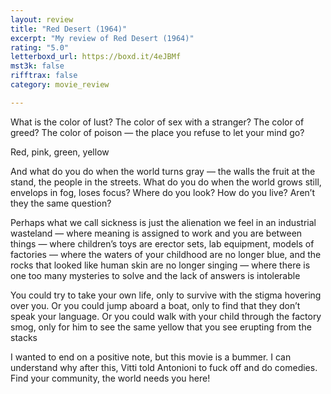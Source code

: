```yaml
---
layout: review
title: "Red Desert (1964)"
excerpt: "My review of Red Desert (1964)"
rating: "5.0"
letterboxd_url: https://boxd.it/4eJBMf
mst3k: false
rifftrax: false
category: movie_review

---
```


What is the color of lust? The color of sex with a stranger? The color of greed? The color of poison — the place you refuse to let your mind go?

Red, pink, green, yellow

And what do you do when the world turns gray — the walls the fruit at the stand, the people in the streets. What do you do when the world grows still, envelops in fog, loses focus? Where do you look? How do you live? Aren’t they the same question?

Perhaps what we call sickness is just the alienation we feel in an industrial wasteland — where meaning is assigned to work and you are between things — where children’s toys are erector sets, lab equipment, models of factories — where the waters of your childhood are no longer blue, and the rocks that looked like human skin are no longer singing — where there is one too many mysteries to solve and the lack of answers is intolerable

You could try to take your own life, only to survive with the stigma hovering over you. Or you could jump aboard a boat, only to find that they don’t speak your language. Or you could walk with your child through the factory smog, only for him to see the same yellow that you see erupting from the stacks

I wanted to end on a positive note, but this movie is a bummer. I can understand why after this, Vitti told Antonioni to fuck off and do comedies. Find your community, the world needs you here!